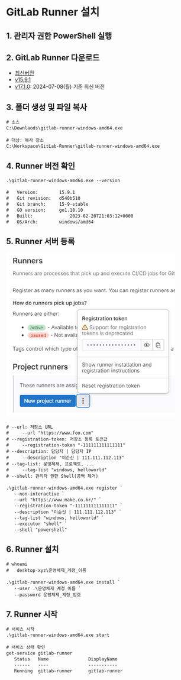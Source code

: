 
# GitLab Runner 설치

## 1. 관리자 권한 PowerShell 실행

## 2. GitLab Runner 다운로드
- [최신버전](https://gitlab.com/gitlab-org/gitlab-runner/-/releases)
- [v15.9.1](https://gitlab.com/gitlab-org/gitlab-runner/-/releases/v15.9.1/downloads/binaries/gitlab-runner-windows-amd64.zip)
- [v17.1.0](https://gitlab.com/gitlab-org/gitlab-runner/-/releases/v17.1.0/downloads/binaries/gitlab-runner-windows-amd64.zip): 2024-07-08(월) 기준 최신 버전

## 3. 폴더 생성 및 파일 복사
```shell
# 소스
C:\Downlaods\gitlab-runner-windows-amd64.exe

# 대상: 복사 장소
C:\Workspace\GitLab-Runner\gitlab-runner-windows-amd64.exe
```

## 4. Runner 버전 확인
```shell
.\gitlab-runner-windows-amd64.exe --version

#	Version:      	15.9.1
#	Git revision: 	d540b510
#	Git branch:   	15-9-stable
#	GO version:   	go1.18.10
#	Built:        		2023-02-20T21:03:12+0000
#	OS/Arch:      	windows/amd64
```

## 5. Runner 서버 등록
![](./.images/RegistrationToken.png)

```shell
# --url: 저장소 URL
#     --url "https://www.foo.com"
# --registration-token: 저장소 등록 토큰값
#     --registration-token "-111111111111111"
# --description: 담당자 | 담당자 IP
#     --description "이순신 | 111.111.112.113"
# --tag-list: 운영체제, 프로젝트, ...
#     --tag-list "windows, helloworld"
# --shell: 관리자 권한 Shell(공백 제거)

.\gitlab-runner-windows-amd64.exe register `
   --non-interactive `
   --url "https://www.make.co.kr/" `
   --registration-token "-111111111111111" `
   --description "이순신 | 111.111.112.113" `
   --tag-list "windows, helloworld" `
   --executor "shell" `
   --shell "powershell"
```

## 6. Runner 설치
```shell
# whoami
#   desktop-xyz\운영체제_계정_이름

.\gitlab-runner-windows-amd64.exe install `
   --user .\운영체제_계정_이름 `
   --password 운영체제_계정_암호
```

## 7. Runner 시작
```shell
# 서비스 시작
.\gitlab-runner-windows-amd64.exe start

# 서비스 상태 확인
get-service gitlab-runner
   Status   Name               DisplayName
   ------   ----               -----------
   Running  gitlab-runner      gitlab-runner
```